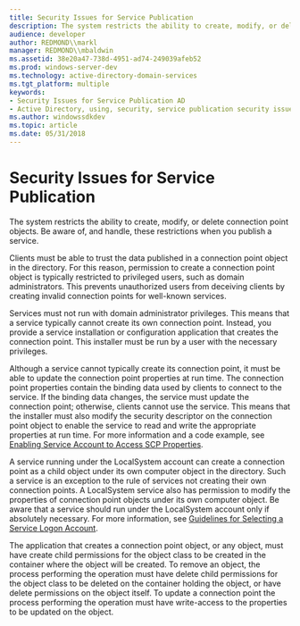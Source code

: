 ```yaml
---
title: Security Issues for Service Publication
description: The system restricts the ability to create, modify, or delete connection point objects. Be aware of, and handle, these restrictions when you publish a service.
audience: developer
author: REDMOND\\markl
manager: REDMOND\\mbaldwin
ms.assetid: 38e20a47-738d-4951-ad74-249039afeb52
ms.prod: windows-server-dev
ms.technology: active-directory-domain-services
ms.tgt_platform: multiple
keywords:
- Security Issues for Service Publication AD
- Active Directory, using, security, service publication security issues
ms.author: windowssdkdev
ms.topic: article
ms.date: 05/31/2018
---
```


# Security Issues for Service Publication

The system restricts the ability to create, modify, or delete connection point objects. Be aware of, and handle, these restrictions when you publish a service.

Clients must be able to trust the data published in a connection point object in the directory. For this reason, permission to create a connection point object is typically restricted to privileged users, such as domain administrators. This prevents unauthorized users from deceiving clients by creating invalid connection points for well-known services.

Services must not run with domain administrator privileges. This means that a service typically cannot create its own connection point. Instead, you provide a service installation or configuration application that creates the connection point. This installer must be run by a user with the necessary privileges.

Although a service cannot typically create its connection point, it must be able to update the connection point properties at run time. The connection point properties contain the binding data used by clients to connect to the service. If the binding data changes, the service must update the connection point; otherwise, clients cannot use the service. This means that the installer must also modify the security descriptor on the connection point object to enable the service to read and write the appropriate properties at run time. For more information and a code example, see [Enabling Service Account to Access SCP Properties](enabling-service-account-to-access-scp-properties.md).

A service running under the LocalSystem account can create a connection point as a child object under its own computer object in the directory. Such a service is an exception to the rule of services not creating their own connection points. A LocalSystem service also has permission to modify the properties of connection point objects under its own computer object. Be aware that a service should run under the LocalSystem account only if absolutely necessary. For more information, see [Guidelines for Selecting a Service Logon Account](guidelines-for-selecting-a-service-logon-account.md).

The application that creates a connection point object, or any object, must have create child permissions for the object class to be created in the container where the object will be created. To remove an object, the process performing the operation must have delete child permissions for the object class to be deleted on the container holding the object, or have delete permissions on the object itself. To update a connection point the process performing the operation must have write-access to the properties to be updated on the object.

 

 




